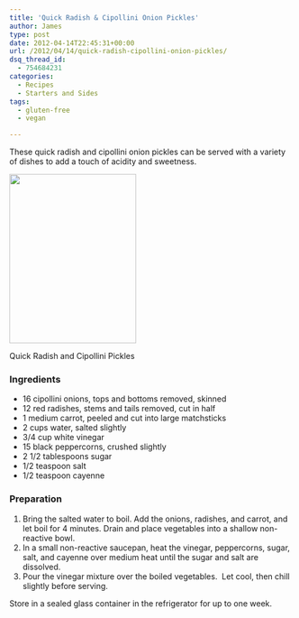 ```yaml
---
title: 'Quick Radish & Cipollini Onion Pickles'
author: James
type: post
date: 2012-04-14T22:45:31+00:00
url: /2012/04/14/quick-radish-cipollini-onion-pickles/
dsq_thread_id:
  - 754684231
categories:
  - Recipes
  - Starters and Sides
tags:
  - gluten-free
  - vegan

---
```

These quick radish and cipollini onion pickles can be served with a variety of dishes to add a touch of acidity and sweetness.

<div id="attachment_548" style="width: 235px" class="wp-caption alignright">
  <a href="{{% mediaroot %}}uploads/2012/04/P4140026.jpg" rel="lightbox[519]"><img class="size-medium wp-image-548  " title="Quick Radish and Cipollini Pickles" src="{{% mediaroot %}}uploads/2012/04/P4140026-225x300.jpg" alt="" width="225" height="300" srcset="{{% mediaroot %}}uploads/2012/04/P4140026-225x300.jpg 225w, {{% mediaroot %}}uploads/2012/04/P4140026-768x1024.jpg 768w, {{% mediaroot %}}uploads/2012/04/P4140026.jpg 900w" sizes="(max-width: 225px) 100vw, 225px" /></a>
  
  <p class="wp-caption-text">
    Quick Radish and Cipollini Pickles
  </p>
</div>

### Ingredients

  * 16 cipollini onions, tops and bottoms removed, skinned
  * 12 red radishes, stems and tails removed, cut in half
  * 1 medium carrot, peeled and cut into large matchsticks
  * 2 cups water, salted slightly
  * 3/4 cup white vinegar
  * 15 black peppercorns, crushed slightly
  * 2 1/2 tablespoons sugar
  * 1/2 teaspoon salt
  * 1/2 teaspoon cayenne

### Preparation

  1. Bring the salted water to boil. Add the onions, radishes, and carrot, and let boil for 4 minutes. Drain and place vegetables into a shallow non-reactive bowl.
  2. In a small non-reactive saucepan, heat the vinegar, peppercorns, sugar, salt, and cayenne over medium heat until the sugar and salt are dissolved.
  3. Pour the vinegar mixture over the boiled vegetables.  Let cool, then chill slightly before serving.

Store in a sealed glass container in the refrigerator for up to one week.

&nbsp;